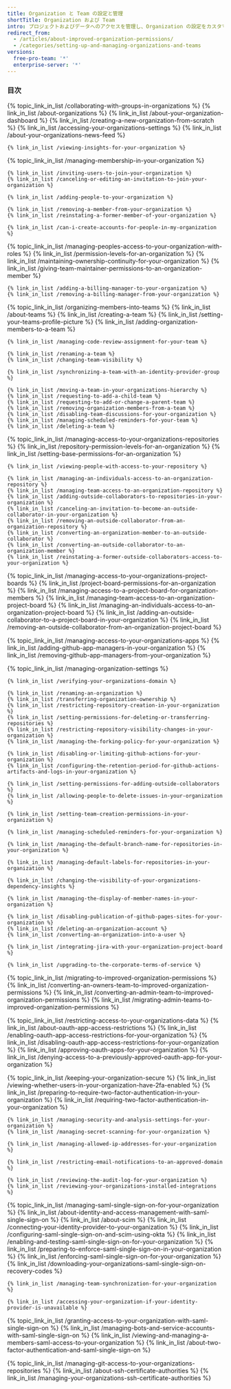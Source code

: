 ```yaml
---
title: Organization と Team の設定と管理
shortTitle: Organization および Team
intro: プロジェクトおよびデータへのアクセスを管理し、Organization の設定をカスタマイズしながら、多くのプロジェクトにわたってコラボレーションします。
redirect_from:
  - /articles/about-improved-organization-permissions/
  - /categories/setting-up-and-managing-organizations-and-teams
versions:
  free-pro-team: '*'
  enterprise-server: '*'
---
```



### 目次

{% topic_link_in_list /collaborating-with-groups-in-organizations %}
    {% link_in_list /about-organizations %}
    {% link_in_list /about-your-organization-dashboard %}
    {% link_in_list /creating-a-new-organization-from-scratch %}
    {% link_in_list /accessing-your-organizations-settings %}
    {% link_in_list /about-your-organizations-news-feed %}
<!-- if currentVersion == "free-pro-team@latest" -->
    {% link_in_list /viewing-insights-for-your-organization %}
<!-- endif -->
{% topic_link_in_list /managing-membership-in-your-organization %}
<!-- if currentVersion == "free-pro-team@latest" -->
    {% link_in_list /inviting-users-to-join-your-organization %}
    {% link_in_list /canceling-or-editing-an-invitation-to-join-your-organization %}
<!-- else -->
    {% link_in_list /adding-people-to-your-organization %}
<!-- endif -->
    {% link_in_list /removing-a-member-from-your-organization %}
    {% link_in_list /reinstating-a-former-member-of-your-organization %}
<!-- if currentVersion == "free-pro-team@latest" -->
    {% link_in_list /can-i-create-accounts-for-people-in-my-organization %}
<!-- endif -->
{% topic_link_in_list /managing-peoples-access-to-your-organization-with-roles %}
    {% link_in_list /permission-levels-for-an-organization %}
    {% link_in_list /maintaining-ownership-continuity-for-your-organization %}
    {% link_in_list /giving-team-maintainer-permissions-to-an-organization-member %}
<!-- if currentVersion == "free-pro-team@latest" -->
    {% link_in_list /adding-a-billing-manager-to-your-organization %}
    {% link_in_list /removing-a-billing-manager-from-your-organization %}
<!-- endif -->
{% topic_link_in_list /organizing-members-into-teams %}
    {% link_in_list /about-teams %}
    {% link_in_list /creating-a-team %}
    {% link_in_list /setting-your-teams-profile-picture %}
    {% link_in_list /adding-organization-members-to-a-team %}
<!-- if currentVersion == "free-pro-team@latest" or currentVersion ver_gt "enterprise-server@2.19" -->
    {% link_in_list /managing-code-review-assignment-for-your-team %}
<!-- endif -->
    {% link_in_list /renaming-a-team %}
    {% link_in_list /changing-team-visibility %}
<!-- if currentVersion == "free-pro-team@latest" -->
    {% link_in_list /synchronizing-a-team-with-an-identity-provider-group %}
<!-- endif -->
    {% link_in_list /moving-a-team-in-your-organizations-hierarchy %}
    {% link_in_list /requesting-to-add-a-child-team %}
    {% link_in_list /requesting-to-add-or-change-a-parent-team %}
    {% link_in_list /removing-organization-members-from-a-team %}
    {% link_in_list /disabling-team-discussions-for-your-organization %}
    {% link_in_list /managing-scheduled-reminders-for-your-team %}
    {% link_in_list /deleting-a-team %}
{% topic_link_in_list /managing-access-to-your-organizations-repositories %}
    {% link_in_list /repository-permission-levels-for-an-organization %}
    {% link_in_list /setting-base-permissions-for-an-organization %}
<!-- if currentVersion == "free-pro-team@latest" or currentVersion ver_gt "enterprise-server@2.16" -->
    {% link_in_list /viewing-people-with-access-to-your-repository %}
<!-- endif -->
    {% link_in_list /managing-an-individuals-access-to-an-organization-repository %}
    {% link_in_list /managing-team-access-to-an-organization-repository %}
    {% link_in_list /adding-outside-collaborators-to-repositories-in-your-organization %}
    {% link_in_list /canceling-an-invitation-to-become-an-outside-collaborator-in-your-organization %}
    {% link_in_list /removing-an-outside-collaborator-from-an-organization-repository %}
    {% link_in_list /converting-an-organization-member-to-an-outside-collaborator %}
    {% link_in_list /converting-an-outside-collaborator-to-an-organization-member %}
    {% link_in_list /reinstating-a-former-outside-collaborators-access-to-your-organization %}
{% topic_link_in_list /managing-access-to-your-organizations-project-boards %}
    {% link_in_list /project-board-permissions-for-an-organization %}
    {% link_in_list /managing-access-to-a-project-board-for-organization-members %}
    {% link_in_list /managing-team-access-to-an-organization-project-board %}
    {% link_in_list /managing-an-individuals-access-to-an-organization-project-board %}
    {% link_in_list /adding-an-outside-collaborator-to-a-project-board-in-your-organization %}
    {% link_in_list /removing-an-outside-collaborator-from-an-organization-project-board %}
<!-- if currentVersion == "free-pro-team@latest" or currentVersion ver_gt "enterprise-server@2.16" -->
{% topic_link_in_list /managing-access-to-your-organizations-apps %}
    {% link_in_list /adding-github-app-managers-in-your-organization %}
    {% link_in_list /removing-github-app-managers-from-your-organization %}
<!-- endif -->
{% topic_link_in_list /managing-organization-settings %}
<!-- if currentVersion == "free-pro-team@latest" -->
    {% link_in_list /verifying-your-organizations-domain %}
<!-- endif -->
    {% link_in_list /renaming-an-organization %}
    {% link_in_list /transferring-organization-ownership %}
    {% link_in_list /restricting-repository-creation-in-your-organization %}
    {% link_in_list /setting-permissions-for-deleting-or-transferring-repositories %}
    {% link_in_list /restricting-repository-visibility-changes-in-your-organization %}
    {% link_in_list /managing-the-forking-policy-for-your-organization %}
<!-- if currentVersion == "free-pro-team@latest" -->
    {% link_in_list /disabling-or-limiting-github-actions-for-your-organization %}
    {% link_in_list /configuring-the-retention-period-for-github-actions-artifacts-and-logs-in-your-organization %}
<!-- endif -->
<!-- if currentVersion == "free-pro-team@latest" or currentVersion ver_gt "enterprise-server@2.15" -->
    {% link_in_list /setting-permissions-for-adding-outside-collaborators %}
    {% link_in_list /allowing-people-to-delete-issues-in-your-organization %}
<!-- endif -->
<!-- if currentVersion == "free-pro-team@latest" or currentVersion ver_gt "enterprise-server@2.16" -->
    {% link_in_list /setting-team-creation-permissions-in-your-organization %}
<!-- endif -->
<!-- if currentVersion == "free-pro-team@latest" or currentVersion ver_gt "enterprise-server@2.19" -->
    {% link_in_list /managing-scheduled-reminders-for-your-organization %}
<!-- endif -->
<!-- if currentVersion == "free-pro-team@latest" or currentVersion ver_gt "enterprise-server@2.22" -->
    {% link_in_list /managing-the-default-branch-name-for-repositories-in-your-organization %}
<!-- endif -->
<!-- if currentVersion == "free-pro-team@latest" or currentVersion ver_gt "enterprise-server@2.18" -->
    {% link_in_list /managing-default-labels-for-repositories-in-your-organization %}
<!-- endif -->
<!-- if currentVersion == "free-pro-team@latest" -->
    {% link_in_list /changing-the-visibility-of-your-organizations-dependency-insights %}
<!-- endif -->
<!-- if currentVersion == "free-pro-team@latest" or currentVersion ver_gt "enterprise-server@2.17" -->
    {% link_in_list /managing-the-display-of-member-names-in-your-organization %}
<!-- endif -->
    {% link_in_list /disabling-publication-of-github-pages-sites-for-your-organization %}
    {% link_in_list /deleting-an-organization-account %}
    {% link_in_list /converting-an-organization-into-a-user %}
<!-- if currentVersion != "free-pro-team@latest" -->
    {% link_in_list /integrating-jira-with-your-organization-project-board %}
<!-- endif -->
<!-- if currentVersion == "free-pro-team@latest" -->
    {% link_in_list /upgrading-to-the-corporate-terms-of-service %}
<!-- endif -->
{% topic_link_in_list /migrating-to-improved-organization-permissions %}
    {% link_in_list /converting-an-owners-team-to-improved-organization-permissions %}
    {% link_in_list /converting-an-admin-team-to-improved-organization-permissions %}
    {% link_in_list /migrating-admin-teams-to-improved-organization-permissions %}
<!-- if currentVersion == "free-pro-team@latest" -->
{% topic_link_in_list /restricting-access-to-your-organizations-data %}
    {% link_in_list /about-oauth-app-access-restrictions %}
    {% link_in_list /enabling-oauth-app-access-restrictions-for-your-organization %}
    {% link_in_list /disabling-oauth-app-access-restrictions-for-your-organization %}
    {% link_in_list /approving-oauth-apps-for-your-organization %}
    {% link_in_list /denying-access-to-a-previously-approved-oauth-app-for-your-organization %}
<!-- endif -->
{% topic_link_in_list /keeping-your-organization-secure %}
    {% link_in_list /viewing-whether-users-in-your-organization-have-2fa-enabled %}
    {% link_in_list /preparing-to-require-two-factor-authentication-in-your-organization %}
    {% link_in_list /requiring-two-factor-authentication-in-your-organization %}
<!-- if currentVersion == "free-pro-team@latest" -->
    {% link_in_list /managing-security-and-analysis-settings-for-your-organization %}
    {% link_in_list /managing-secret-scanning-for-your-organization %}
<!-- endif -->
    {% link_in_list /managing-allowed-ip-addresses-for-your-organization %}
<!-- if currentVersion == "free-pro-team@latest" -->
    {% link_in_list /restricting-email-notifications-to-an-approved-domain %}
<!-- endif -->
    {% link_in_list /reviewing-the-audit-log-for-your-organization %}
    {% link_in_list /reviewing-your-organizations-installed-integrations %}
<!-- if currentVersion == "free-pro-team@latest" -->
{% topic_link_in_list /managing-saml-single-sign-on-for-your-organization %}
    {% link_in_list /about-identity-and-access-management-with-saml-single-sign-on %}
    {% link_in_list /about-scim %}
    {% link_in_list /connecting-your-identity-provider-to-your-organization %}
    {% link_in_list /configuring-saml-single-sign-on-and-scim-using-okta %}
    {% link_in_list /enabling-and-testing-saml-single-sign-on-for-your-organization %}
    {% link_in_list /preparing-to-enforce-saml-single-sign-on-in-your-organization %}
    {% link_in_list /enforcing-saml-single-sign-on-for-your-organization %}
    {% link_in_list /downloading-your-organizations-saml-single-sign-on-recovery-codes %}
<!-- if currentVersion == "free-pro-team@latest" -->
    {% link_in_list /managing-team-synchronization-for-your-organization %}
<!-- endif -->
    {% link_in_list /accessing-your-organization-if-your-identity-provider-is-unavailable %}
{% topic_link_in_list /granting-access-to-your-organization-with-saml-single-sign-on %}
    {% link_in_list /managing-bots-and-service-accounts-with-saml-single-sign-on %}
    {% link_in_list /viewing-and-managing-a-members-saml-access-to-your-organization %}
    {% link_in_list /about-two-factor-authentication-and-saml-single-sign-on %}
<!-- endif -->
<!-- if currentVersion == "free-pro-team@latest" or currentVersion ver_gt "enterprise-server@2.18" -->
{% topic_link_in_list /managing-git-access-to-your-organizations-repositories %}
    {% link_in_list /about-ssh-certificate-authorities %}
    {% link_in_list /managing-your-organizations-ssh-certificate-authorities %}
<!-- endif -->
